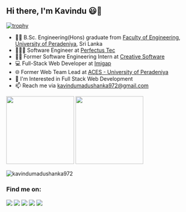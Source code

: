 ## Hi there, I'm Kavindu 😃👋

[![trophy](https://github-profile-trophy.vercel.app/?username=kavindumadushanka972&theme=juicyfresh&title=MultiLanguage,Repositories,Commits,PullRequest,Stars,Followers&no-frame=true)](https://github-profile-trophy.vercel.app/?username=kavindumadushanka972&theme=juicyfresh)

- 👨‍🎓 B.Sc. Engineering(Hons) graduate from [Faculty of Engineering](https://eng.pdn.ac.lk), [University of Peradeniya](https://www.pdn.ac.lk), Sri Lanka
- 👨🏻‍💻 Software Engineer at [Perfectus Tec](https://perfectustec.com)
- 👨‍💻 Former Software Engineering Intern at [Creative Software](https://www.creativesoftware.com)
- 💻 Full-Stack Web Developer at [Imigap](https://imigap.com)
- 🌐 Former Web Team Lead at [ACES - University of Peradeniya](https://aces.ce.pdn.ac.lk)
- 🌱 I'm Interested in Full Stack Web Development
- 📫 Reach me via [kavindumadushanka972@gmail.com](mailto:kavindumadushanka972@gmail.com)


<p>
<img height="180em" src="https://github-readme-stats-sigma-five.vercel.app/api?username=kavindumadushanka972&hide_title=true&hide_border=true&show_icons=true&include_all_commits=true&count_private=true&theme=dark" />
<img height="180em" src="https://github-readme-stats.vercel.app/api/top-langs/?username=kavindumadushanka972&hide_title=true&hide_border=true&layout=compact&langs_count=10&theme=dark&hide=HTML,scss,css" />
</p>

<img align="center" src="https://github-readme-streak-stats.herokuapp.com/?user=kavindumadushanka972&hide_title=true&hide_border=true&show_icons=true&layout=compact&theme=dark" alt="kavindumadushanka972" />


<h3 align = "justify">Find me on:</h3>

<a href = "https://kavinduu.vercel.app" target="_blank"><span style = "vertical-align:middle"><img src="https://img.icons8.com/color/48/domain--v1.png"/></a>
<a href = "https://www.linkedin.com/in/kavindu-madushanka" target="_blank"><span style = "vertical-align:middle"><img src="https://img.icons8.com/color/48/000000/linkedin.png"/></a>
<a href = "https://www.facebook.com/kavindu.madushanka.75/" target="_blank"><span style = "vertical-align:middle">
<img src="https://img.icons8.com/color/48/000000/facebook-new.png"/></a>
<a href = "https://www.instagram.com/i.am.kavindu/" target="_blank"><span style = "vertical-align:middle">
<img src="https://img.icons8.com/color/48/000000/instagram-new.png"/></a>
<a href = "https://medium.com/@kavindumadushanka972" target="_blank"><span style = "vertical-align:middle">
<img src="https://img.icons8.com/color/48/medium-monogram.png"/></a>

